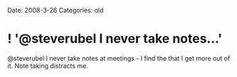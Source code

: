 Date: 2008-3-26
Categories: old

# ! '@steverubel I never take notes...'

@steverubel I never take notes at meetings - I find the that I get more out of it. Note taking distracts me.
